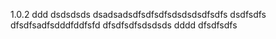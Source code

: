 1.0.2
ddd
dsdsdsds
dsadsadsdfsdfsdfsdsdsdsdfsdfs
dsdfsdfs
dfsdfsadfsdddfddfsfd
dfsdfsdfsdsdsds
dddd
dfsdfsdfs
